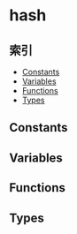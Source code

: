 
# hash

## 索引

- [Constants](#constants)
- [Variables](#variables)
- [Functions](#functions)
- [Types](#types)

## Constants

## Variables

## Functions

## Types
